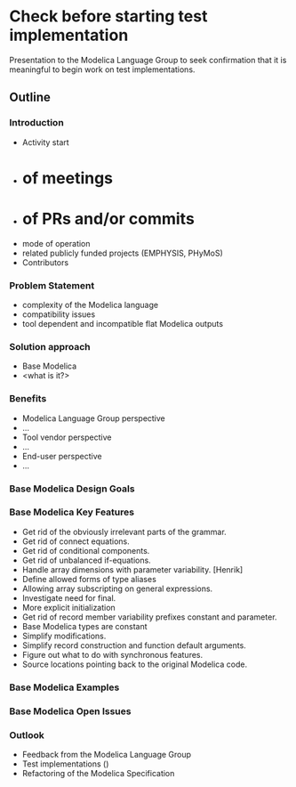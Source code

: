# Check before starting test implementation

Presentation to the Modelica Language Group to seek confirmation that it is meaningful to begin work on test implementations.


## Outline

### Introduction
- Activity start
- # of meetings
- # of PRs and/or commits
- mode of operation
- related publicly funded projects (EMPHYSIS, PHyMoS)
- Contributors

### Problem Statement
- complexity of the Modelica language
- compatibility issues
- tool dependent and incompatible flat Modelica outputs

### Solution approach
- Base Modelica
- <what is it?>

### Benefits
- Modelica Language Group perspective
 - ...
- Tool vendor perspective
 - ...
- End-user perspective
 - ...

### Base Modelica Design Goals

### Base Modelica Key Features
- Get rid of the obviously irrelevant parts of the grammar. 
- Get rid of connect equations.
- Get rid of conditional components. 
- Get rid of unbalanced if-equations. 
- Handle array dimensions with parameter variability. [Henrik]
- Define allowed forms of type aliases
- Allowing array subscripting on general expressions.
- Investigate need for final. 
- More explicit initialization
- Get rid of record member variability prefixes constant and parameter.
- Base Modelica types are constant
- Simplify modifications.
- Simplify record construction and function default arguments.
- Figure out what to do with synchronous features.
- Source locations pointing back to the original Modelica code.

### Base Modelica Examples

### Base Modelica Open Issues

### Outlook
- Feedback from the Modelica Language Group
- Test implementations (<tool list>)
- Refactoring of the Modelica Specification

